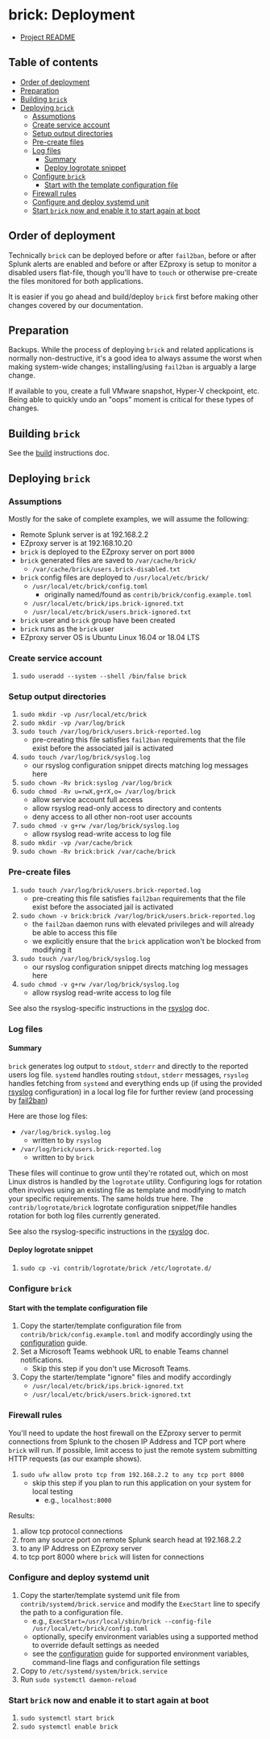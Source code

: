 <!-- omit in toc -->
# brick: Deployment

- [Project README](../README.md)

<!-- omit in toc -->
## Table of contents

- [Order of deployment](#order-of-deployment)
- [Preparation](#preparation)
- [Building `brick`](#building-brick)
- [Deploying `brick`](#deploying-brick)
  - [Assumptions](#assumptions)
  - [Create service account](#create-service-account)
  - [Setup output directories](#setup-output-directories)
  - [Pre-create files](#pre-create-files)
  - [Log files](#log-files)
    - [Summary](#summary)
    - [Deploy logrotate snippet](#deploy-logrotate-snippet)
  - [Configure `brick`](#configure-brick)
    - [Start with the template configuration file](#start-with-the-template-configuration-file)
  - [Firewall rules](#firewall-rules)
  - [Configure and deploy systemd unit](#configure-and-deploy-systemd-unit)
  - [Start `brick` now and enable it to start again at boot](#start-brick-now-and-enable-it-to-start-again-at-boot)

## Order of deployment

Technically `brick` can be deployed before or after `fail2ban`, before or
after Splunk alerts are enabled and before or after EZproxy is setup to
monitor a disabled users flat-file, though you'll have to `touch` or otherwise
pre-create the files monitored for both applications.

It is easier if you go ahead and build/deploy `brick` first before making
other changes covered by our documentation.

## Preparation

Backups. While the process of deploying `brick` and related applications is
normally non-destructive, it's a good idea to always assume the worst when
making system-wide changes; installing/using `fail2ban` is arguably a large
change.

If available to you, create a full VMware snapshot, Hyper-V checkpoint, etc.
Being able to quickly undo an "oops" moment is critical for these types of
changes.

## Building `brick`

See the [build](build.md) instructions doc.

## Deploying `brick`

### Assumptions

Mostly for the sake of complete examples, we will assume the following:

- Remote Splunk server is at 192.168.2.2
- EZproxy server is at 192.168.10.20
- `brick` is deployed to the EZproxy server on port `8000`
- `brick` generated files are saved to `/var/cache/brick/`
  - `/var/cache/brick/users.brick-disabled.txt`
- `brick` config files are deployed to `/usr/local/etc/brick/`
  - `/usr/local/etc/brick/config.toml`
    - originally named/found as `contrib/brick/config.example.toml`
  - `/usr/local/etc/brick/ips.brick-ignored.txt`
  - `/usr/local/etc/brick/users.brick-ignored.txt`
- `brick` user and `brick` group have been created
- `brick` runs as the `brick` user
- EZproxy server OS is Ubuntu Linux 16.04 or 18.04 LTS

### Create service account

1. `sudo useradd --system --shell /bin/false brick`

### Setup output directories

1. `sudo mkdir -vp /usr/local/etc/brick`
1. `sudo mkdir -vp /var/log/brick`
1. `sudo touch /var/log/brick/users.brick-reported.log`
   - pre-creating this file satisfies `fail2ban` requirements that the file
     exist before the associated jail is activated
1. `sudo touch /var/log/brick/syslog.log`
   - our rsyslog configuration snippet directs matching log messages here
1. `sudo chown -Rv brick:syslog /var/log/brick`
1. `sudo chmod -Rv u=rwX,g+rX,o= /var/log/brick`
   - allow service account full access
   - allow rsyslog read-only access to directory and contents
   - deny access to all other non-root user accounts
1. `sudo chmod -v g+rw /var/log/brick/syslog.log`
    - allow rsyslog read-write access to log file
1. `sudo mkdir -vp /var/cache/brick`
1. `sudo chown -Rv brick:brick /var/cache/brick`

### Pre-create files

1. `sudo touch /var/log/brick/users.brick-reported.log`
   - pre-creating this file satisfies `fail2ban` requirements that the file
     exist before the associated jail is activated
1. `sudo chown -v brick:brick /var/log/brick/users.brick-reported.log`
   - the `fail2ban` daemon runs with elevated privileges and will already be
     able to access this file
   - we explicitly ensure that the `brick` application won't be blocked from
     modifying it
1. `sudo touch /var/log/brick/syslog.log`
   - our rsyslog configuration snippet directs matching log messages here
1. `sudo chmod -v g+rw /var/log/brick/syslog.log`
    - allow rsyslog read-write access to log file

See also the rsyslog-specific instructions in the [rsyslog](rsyslog.md) doc.

### Log files

#### Summary

`brick` generates log output to `stdout`, `stderr` and directly to the
reported users log file. `systemd` handles routing `stdout`, `stderr`
messages, `rsyslog` handles fetching from `systemd` and everything ends up (if
using the provided [rsyslog](rsyslog.md) configuration) in a local log file
for further review (and processing by [fail2ban](fail2ban.md))

Here are those log files:

- `/var/log/brick.syslog.log`
  - written to by `rsyslog`
- `/var/log/brick/users.brick-reported.log`
  - written to by `brick`

These files will continue to grow until they're rotated out, which on most
Linux distros is handled by the `logrotate` utility. Configuring logs for
rotation often involves using an existing file as template and modifying to
match your specific requirements. The same holds true here. The
`contrib/logrotate/brick` logrotate configuration snippet/file handles
rotation for both log files currently generated.

See also the rsyslog-specific instructions in the [rsyslog](rsyslog.md) doc.

#### Deploy logrotate snippet

1. `sudo cp -vi contrib/logrotate/brick /etc/logrotate.d/`

### Configure `brick`

#### Start with the template configuration file

1. Copy the starter/template configuration file from
   `contrib/brick/config.example.toml` and modify accordingly using the
   [configuration](configure.md) guide.
1. Set a Microsoft Teams webhook URL to enable Teams channel notifications.
   - Skip this step if you don't use Microsoft Teams.
1. Copy the starter/template "ignore" files and modify accordingly
   - `/usr/local/etc/brick/ips.brick-ignored.txt`
   - `/usr/local/etc/brick/users.brick-ignored.txt`

### Firewall rules

You'll need to update the host firewall on the EZproxy server to permit
connections from Splunk to the chosen IP Address and TCP port where `brick`
will run. If possible, limit access to just the remote system submitting HTTP
requests (as our example shows).

1. `sudo ufw allow proto tcp from 192.168.2.2 to any tcp port 8000`
   - skip this step if you plan to run this application on your system for
     local testing
     - e.g., `localhost:8000`

Results:

1. allow tcp protocol connections
1. from any source port on remote Splunk search head at 192.168.2.2
1. to any IP Address on EZproxy server
1. to tcp port 8000 where `brick` will listen for connections

### Configure and deploy systemd unit

1. Copy the starter/template systemd unit file from
   `contrib/systemd/brick.service` and modify the `ExecStart` line to specify
   the path to a configuration file.
   - e.g., `ExecStart=/usr/local/sbin/brick --config-file
     /usr/local/etc/brick/config.toml`
   - optionally, specify environment variables using a supported method to
     override default settings as needed
   - see the [configuration](configure.md) guide for supported environment
      variables, command-line flags and configuration file settings
1. Copy to `/etc/systemd/system/brick.service`
1. Run `sudo systemctl daemon-reload`

### Start `brick` now and enable it to start again at boot

1. `sudo systemctl start brick`
1. `sudo systemctl enable brick`
